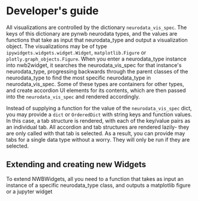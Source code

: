 
# Developer's guide

All visualizations are controlled by the dictionary `neurodata_vis_spec`. The keys of this dictionary are pynwb neurodata types, and the values are functions that take as input that neurodata_type and output a visualization object. The visualizations may be of type `ipywidgets.widgets.widget.Widget`, `matplotlib.Figure` or `plotly.graph_objects.Figure`. When you enter a neurodata_type instance into nwb2widget, it searches the neurodata_vis_spec for that instance's neurodata_type, progressing backwards through the parent classes of the neurodata_type to find the most specific neurodata_type in neurodata_vis_spec. Some of these types are containers for other types, and create accordion UI elements for its contents, which are then passed into the `neurodata_vis_spec` and rendered accordingly.

Instead of supplying a function for the value of the `neurodata_vis_spec` dict, you may provide a `dict` or `OrderedDict` with string keys and function values. In this case, a tab structure is rendered, with each of the key/value pairs as an individual tab. All accordion and tab structures are rendered lazily- they are only called with that tab is selected. As a result, you can provide may tabs for a single data type without a worry. They will only be run if they are selected.


## Extending and creating new Widgets
<!-- TODO - use an example for new widgets creation-->
To extend NWBWidgets, all you need to a function that takes as input an instance of a specific neurodata_type class, and outputs a matplotlib figure or a jupyter widget